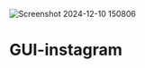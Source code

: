 ![Screenshot 2024-12-10 150806](https://github.com/user-attachments/assets/4d450669-0d5b-4bf0-8822-f518deeedd7e)
# GUI-instagram
